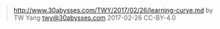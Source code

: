 ﻿> http://www.30abysses.com/TWY/2017/02/26/learning-curve.md
> by TW Yang <twy@30abysses.com> 2017-02-26 CC-BY-4.0

#
